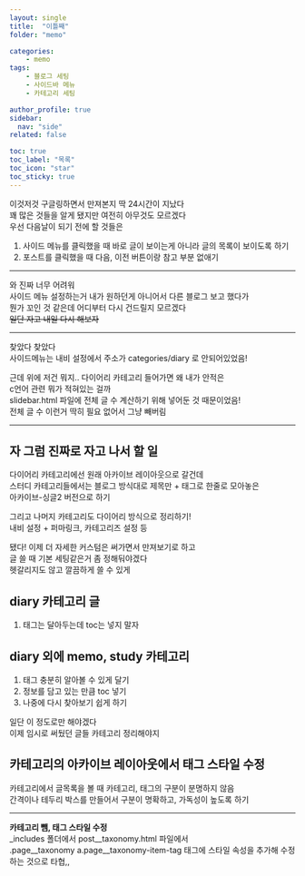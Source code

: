 ```yaml
---
layout: single
title:  "이틀째"
folder: "memo"

categories:
    - memo
tags:
    - 블로그 세팅
    - 사이드바 메뉴
    - 카테고리 세팅

author_profile: true
sidebar:
  nav: "side"
related: false

toc: true
toc_label: "목록"
toc_icon: "star"
toc_sticky: true
---
```


이것저것 구글링하면서 만져본지 딱 24시간이 지났다  
꽤 많은 것들을 알게 됐지만 여전히 아무것도 모르겠다  
우선 다음날이 되기 전에 할 것들은  
1. 사이드 메뉴를 클릭했을 때 바로 글이 보이는게 아니라 글의 목록이 보이도록 하기
2. 포스트를 클릭했을 때 다음, 이전 버튼이랑 참고 부분 없애기

---

와 진짜 너무 어려워  
사이드 메뉴 설정하는거 내가 원하던게 아니어서 다른 블로그 보고 했다가  
뭔가 꼬인 것 같은데 어디부터 다시 건드릴지 모르겠다  
~~일단 자고 내일 다시 해보자~~

---

찾았다 찾았다  
사이드메뉴는 내비 설정에서 주소가 categories/diary 로 안되어있었음!  
  
근데 위에 저건 뭐지.. 다이어리 카테고리 들어가면 왜 내가 안적은  
c언어 관련 뭐가 적혀있는 걸까  
slidebar.html 파일에 전체 글 수 계산하기 위해 넣어둔 것 때문이었음!  
전체 글 수 이런거 딱히 필요 없어서 그냥 빼버림

---

## 자 그럼 진짜로 자고 나서 할 일
다이어리 카테고리에선 원래 아카이브 레이아웃으로 갈건데  
스터디 카테고리들에서는 블로그 방식대로 제목만 + 태그로 한줄로 모아놓은  
아카이브-싱글2 버전으로 하기  
  
그리고 나머지 카테고리도 다이어리 방식으로 정리하기!  
내비 설정 + 퍼마링크, 카테고리즈 설정 등  
  
됐다! 이제 더 자세한 커스텀은 써가면서 만져보기로 하고  
글 쓸 때 기본 세팅같은거 좀 정해둬야겠다  
헷갈리지도 않고 깔끔하게 쓸 수 있게

## diary 카테고리 글
1. 태그는 달아두는데 toc는 넣지 말자

## diary 외에 memo, study 카테고리
1. 태그 충분히 알아볼 수 있게 달기
2. 정보를 담고 있는 만큼 toc 넣기
3. 나중에 다시 찾아보기 쉽게 하기

일단 이 정도로만 해야겠다  
이제 임시로 써뒀던 글들 카테고리 정리해야지  

## 카테고리의 아카이브 레이아웃에서 태그 스타일 수정 

카테고리에서 글목록을 볼 때 카테고리, 태그의 구분이 분명하지 않음  
간격이나 테두리 박스를 만들어서 구분이 명확하고, 가독성이 높도록 하기   

---

**카테고리 뺌, 태그 스타일 수정**  
_includes 폴더에서 post__taxonomy.html 파일에서  
.page__taxonomy a.page__taxonomy-item-tag 태그에 스타일 속성을 추가해 수정하는 것으로 타협,,